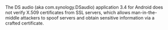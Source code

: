 The DS audio (aka com.synology.DSaudio) application 3.4 for Android does not verify X.509 certificates from SSL servers, which allows man-in-the-middle attackers to spoof servers and obtain sensitive information via a crafted certificate.